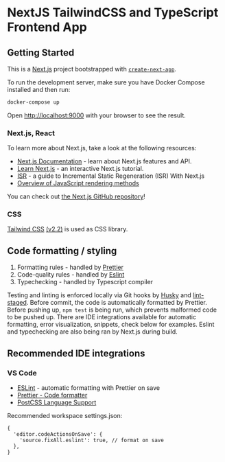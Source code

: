 # NextJS TailwindCSS and TypeScript Frontend App

## Getting Started

This is a [Next.js](https://nextjs.org/) project bootstrapped with [`create-next-app`](https://github.com/vercel/next.js/tree/canary/packages/create-next-app).

To run the development server, make sure you have Docker Compose installed and then run:

```bash
docker-compose up
```

Open [http://localhost:9000](http://localhost:9000) with your browser to see the result.

### Next.js, React

To learn more about Next.js, take a look at the following resources:

- [Next.js Documentation](https://nextjs.org/docs) - learn about Next.js features and API.
- [Learn Next.js](https://nextjs.org/learn) - an interactive Next.js tutorial.
- [ISR](https://www.smashingmagazine.com/2021/04/incremental-static-regeneration-nextjs/) - a guide to Incremental Static Regeneration (ISR) With Next.js
- [Overview of JavaScript rendering methods](https://css-tricks.com/rendering-spectrum/)

You can check out [the Next.js GitHub repository](https://github.com/vercel/next.js/)!

### CSS

[Tailwind CSS](https://tailwindcss.com/) [(v2.2)](https://blog.tailwindcss.com/tailwindcss-2-2) is used as CSS library.

## Code formatting / styling

1. Formatting rules - handled by [Prettier](https://prettier.io/)
2. Code-quality rules - handled by [Eslint](https://www.npmjs.com/package/eslint)
3. Typechecking - handled by Typescript compiler

Testing and linting is enforced locally via Git hooks by [Husky](https://github.com/typicode/husky/tree/master) and [lint-staged](https://preview.npmjs.com/package/lint-staged/).
Before commit, the code is automatically formatted by Prettier. Before pushing up, `npm test` is being run, which prevents malformed code to be pushed up.
There are IDE integrations available for automatic formatting, error visualization, snippets, check below for examples.
Eslint and typechecking are also being ran by Next.js during build.

## Recommended IDE integrations

### VS Code

- [ESLint](https://marketplace.visualstudio.com/items?itemName=dbaeumer.vscode-eslint) - automatic formatting with Prettier on save
- [Prettier - Code formatter](https://marketplace.visualstudio.com/items?itemName=esbenp.prettier-vscode)
- [PostCSS Language Support](https://marketplace.visualstudio.com/items?itemName=csstools.postcss)

Recommended workspace settings.json:

```json5
{
  'editor.codeActionsOnSave': {
    'source.fixAll.eslint': true, // format on save
  },
}
```
